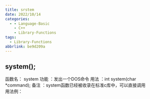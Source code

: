 ```yaml
---
title: srstem
date: 2022/10/14
categories:
  - - Language-Basic
    - C++
    - Library-Functions
tags:
  - Library-Functions
abbrlink: be9d209a
---
```



## system();
函数名： system
功能 ：发出一个DOS命令
用法 ：int system(char *command);
备注 ：system函数已经被收录在标准c库中，可以直接调用	 
用法例：
